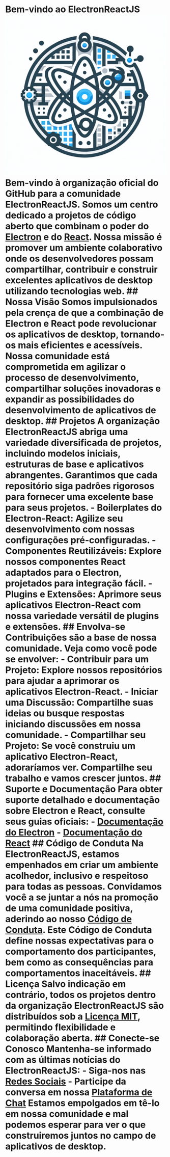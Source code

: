 # Bem-vindo ao ElectronReactJS ![profile/electron-react-logo.png](https://github.com/ElectronReactJS/.github/blob/01bc8e0e7c3a0afad39941da47af052b2eda2588/profile/electron-react-logo.png) Bem-vindo à organização oficial do GitHub para a comunidade ElectronReactJS. Somos um centro dedicado a projetos de código aberto que combinam o poder do [Electron](https://www.electronjs.org/) e do [React](https://reactjs.org/). Nossa missão é promover um ambiente colaborativo onde os desenvolvedores possam compartilhar, contribuir e construir excelentes aplicativos de desktop utilizando tecnologias web. ## Nossa Visão Somos impulsionados pela crença de que a combinação de Electron e React pode revolucionar os aplicativos de desktop, tornando-os mais eficientes e acessíveis. Nossa comunidade está comprometida em agilizar o processo de desenvolvimento, compartilhar soluções inovadoras e expandir as possibilidades do desenvolvimento de aplicativos de desktop. ## Projetos A organização ElectronReactJS abriga uma variedade diversificada de projetos, incluindo modelos iniciais, estruturas de base e aplicativos abrangentes. Garantimos que cada repositório siga padrões rigorosos para fornecer uma excelente base para seus projetos. - **Boilerplates do Electron-React:** Agilize seu desenvolvimento com nossas configurações pré-configuradas. - **Componentes Reutilizáveis:** Explore nossos componentes React adaptados para o Electron, projetados para integração fácil. - **Plugins e Extensões:** Aprimore seus aplicativos Electron-React com nossa variedade versátil de plugins e extensões. ## Envolva-se Contribuições são a base de nossa comunidade. Veja como você pode se envolver: - **Contribuir para um Projeto:** Explore nossos repositórios para ajudar a aprimorar os aplicativos Electron-React. - **Iniciar uma Discussão:** Compartilhe suas ideias ou busque respostas iniciando discussões em nossa comunidade. - **Compartilhar seu Projeto:** Se você construiu um aplicativo Electron-React, adoraríamos ver. Compartilhe seu trabalho e vamos crescer juntos. ## Suporte e Documentação Para obter suporte detalhado e documentação sobre Electron e React, consulte seus guias oficiais: - [Documentação do Electron](https://www.electronjs.org/docs) - [Documentação do React](https://reactjs.org/docs) ## Código de Conduta Na ElectronReactJS, estamos empenhados em criar um ambiente acolhedor, inclusivo e respeitoso para todas as pessoas. Convidamos você a se juntar a nós na promoção de uma comunidade positiva, aderindo ao nosso [Código de Conduta](CODE_OF_CONDUCT.md). Este Código de Conduta define nossas expectativas para o comportamento dos participantes, bem como as consequências para comportamentos inaceitáveis. ## Licença Salvo indicação em contrário, todos os projetos dentro da organização ElectronReactJS são distribuídos sob a [Licença MIT](LICENSE.md), permitindo flexibilidade e colaboração aberta. ## Conecte-se Conosco Mantenha-se informado com as últimas notícias do ElectronReactJS: - Siga-nos nas [Redes Sociais](#) - Participe da conversa em nossa [Plataforma de Chat](#) Estamos empolgados em tê-lo em nossa comunidade e mal podemos esperar para ver o que construiremos juntos no campo de aplicativos de desktop.
